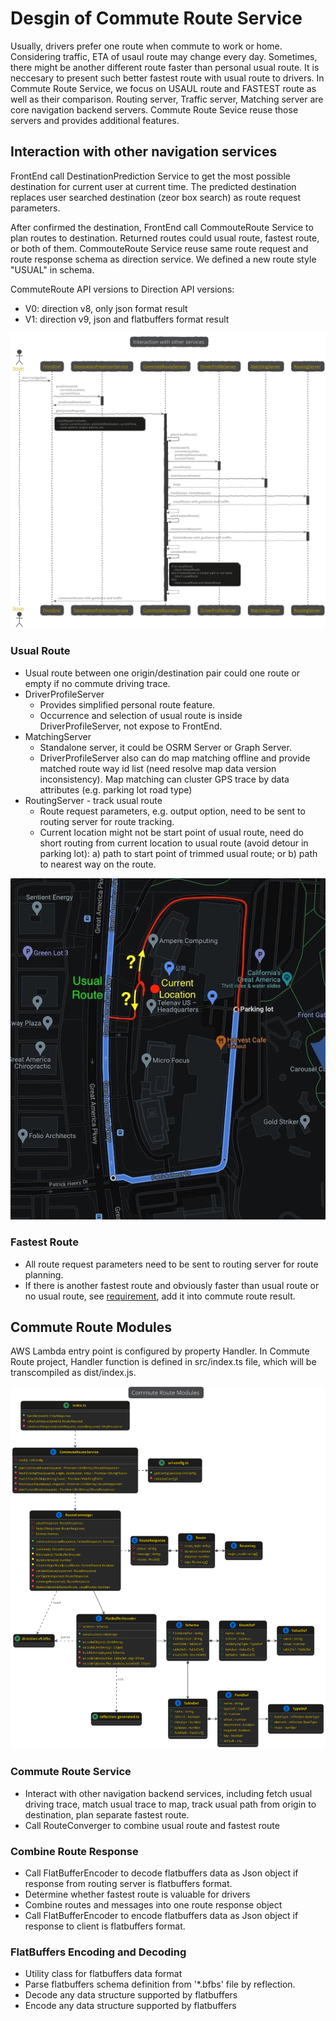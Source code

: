 # Desgin of Commute Route Service

Usually, drivers prefer one route when commute to work or home. Considering traffic, ETA of usaul route may change every day. Sometimes, there might be another different route faster than personal usual route. It is neccesary to present such better fastest route with usual route to drivers. In Commute Route Service, we focus on USAUL route and FASTEST route as well as their comparison. Routing server, Traffic server, Matching server are core navigation backend servers. Commute Route Sevice reuse those servers and provides additional features. 

## Interaction with other navigation services 

FrontEnd call DestinationPrediction Service to get the most possible destination for current user at current time. The predicted destination replaces user searched destination (zeor box search) as route request parameters.

After confirmed the destination, FrontEnd call CommouteRoute Service to plan routes to destination. Returned routes could usual route, fastest route, or both of them. CommouteRoute Service reuse same route request and route response schema as direction service. We defined a new route style "USUAL" in schema.

CommuteRoute API versions to Direction API versions:

* V0: direction v8, only json format result
* V1: direction v9, json and flatbuffers format result

![interaction-diagram](image/commute-route-interaction.svg)

### Usual Route 

* Usual route between one origin/destination pair could one route or empty if no commute driving trace.
* DriverProfileServer 
  - Provides simplified personal route feature. 
  - Occurrence and selection of usual route is inside DriverProfileServer, not expose to FrontEnd.
* MatchingServer
  - Standalone server, it could be OSRM Server or Graph Server.
  - DriverProfileServer also can do map matching offline and provide matched route way id list (need resolve map data version inconsistency). Map matching can cluster GPS trace by data attributes (e.g. parking lot road type) 
* RoutingServer - track usual route
  - Route request parameters, e.g. output option, need to be sent to routing server for route tracking. 
  - Current location might not be start point of usual route, need do short routing from current location to usual route (avoid detour in parking lot): a) path to start point of trimmed usual route; or b) path to nearest way on the route. 

![usual-route](image/usual-route-at-parking-lot.jpg)

### Fastest Route

 * All route request parameters need to be sent to routing server for route planning. 
 * If there is another fastest route and obviously faster than usual route or no usual route, see [requirement](https://spaces.telenav.com:8443/display/TAS/Commute+Mode+-+Direction+Support), add it into commute route result.

## Commute Route Modules 

AWS Lambda entry point is configured by property Handler. In Commute Route project, Handler function is defined in src/index.ts file, which will be transcompiled as dist/index.js. 

![class-diagram](image/commute-route-modules.svg)

### Commute Route Service 

- Interact with other navigation backend services, including fetch usual driving trace, match usual trace to map, track usual path from origin to destination, plan separate fastest route.
- Call RouteConverger to combine usual route and fastest route

### Combine Route Response 

- Call FlatBufferEncoder to decode flatbuffers data as Json object if response from routing server is flatbuffers format.
- Determine whether fastest route is valuable for drivers
- Combine routes and messages into one route response object
- Call FlatBufferEncoder to encode flatbuffers data as Json object if response to client is flatbuffers format.

### FlatBuffers Encoding and Decoding 

- Utility class for flatbuffers data format
- Parse flatbuffers schema definition from '*.bfbs' file by reflection.
- Decode any data structure supported by flatbuffers
- Encode any data structure supported by flatbuffers
